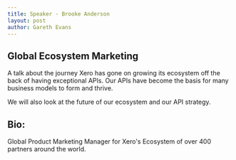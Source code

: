 ```yaml
---
title: Speaker - Brooke Anderson
layout: post
author: Gareth Evans
---
```


## Global Ecosystem Marketing
 
A talk about the journey Xero has gone on growing its ecosystem off the back of having exceptional APIs. Our APIs have become the basis for many business models to form and thrive.

We will also look at the future of our ecosystem and our API strategy.

## Bio:

Global Product Marketing Manager for Xero's Ecosystem of over 400 partners around the world.